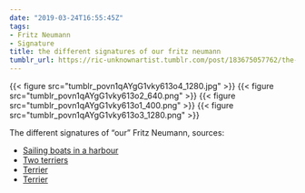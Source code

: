 ```yaml
---
date: "2019-03-24T16:55:45Z"
tags:
- Fritz Neumann
- Signature
title: the different signatures of our fritz neumann
tumblr_url: https://ric-unknownartist.tumblr.com/post/183675057762/the-different-signatures-of-our-fritz-neumann
---
```

{{< figure src="tumblr_povn1qAYgG1vky613o4_1280.jpg" >}} 
{{< figure src="tumblr_povn1qAYgG1vky613o2_640.png" >}} 
{{< figure src="tumblr_povn1qAYgG1vky613o1_400.png" >}} 
{{< figure src="tumblr_povn1qAYgG1vky613o3_1280.png" >}} 
  

The different signatures of “our” Fritz Neumann, sources:

- [Sailing boats in a harbour](https://ric-unknownartist.tumblr.com/post/183582046002)
- [Two terriers](https://ric-unknownartist.tumblr.com/post/183582606652)
- [Terrier](https://ric-unknownartist.tumblr.com/post/183592197152)
- [Terrier](https://ric-unknownartist.tumblr.com/post/183592197152)
